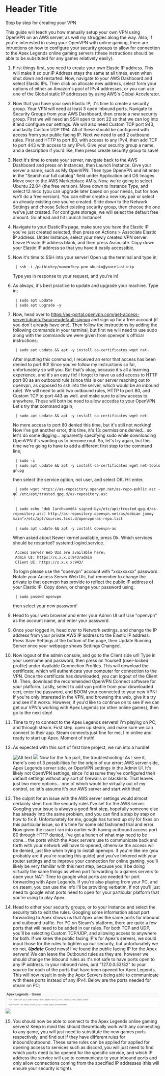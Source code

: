 # Header Title
Step by step for creating your VPN

This guide will teach you how manually setup your own VPN using OpenVPN on an AWS server, as well my struggles along the way. Also, if you're interested in using your OpenVPN with online gaming, there are intructions on how to configure your security groups to allow for connection to the Apex Legends online gaming servers (these instructions should be able to be subsituted for any games relatively easily).

1. First things first, you need to create your own Elastic IP address. This will make it so our IP Address stays the same at all times, even when shut down and restarted. Now, navigate to your AWS Dashboard and select Elastic IPs. Then click on allocate new address, select form your options of either an Amazon's pool of IPv4 addresses, or you can use one of the Global static IP addresses by using AWS's Global Accelerator. 

2. Now that you have your own Elastic IP, it's time to create a security group. Your VPN will need at least 3 open inbound ports. Navigate to Security Groups from your AWS Dashboard, then create a new security group. First we will need an SSH open to port 22 so that we can log into it and configure our settings. We will also need Custom TCP port 943, and lastly Custom UDP 1194. All of these should be configured with access from your public facing IP. Next we need to add 2 outbound rules. First add HTTP to port 80, with access to any IPv4, then add TCP to port 443 with access to any IPv4. Give your security group a name, and a description if you'd like, then press create security group to save!

3. Next it's time to create your server, navigate back to the AWS Dashboard and press on Instances, then Launch Instance. Give your server a name, such as My OpenVPN. Then type       OpenVPN and hit enter in the "Search our full catalog" field under Application and OS Images. Move over to the AWS Marketplace AMIs. Now, we're going to select Ubuntu 22.04 (the free version). Move down to Instance Type, and select t2.mico (you can upgrade later based on your needs, but for now we'll do a free version). You can either create a new key pair or select an already existing one you've created. Slide down to the Network Settings and choose Select existing security group, then choose the one we've just created. For configure storage, we will select the default free amount. Go ahead and hit Launch Instance!

4. Navigate to your ElasticIPs page, make sure you have the Elastic IP you've just created selected, then press on Actions > Associate Elastic IP address. Under Instance, select your newly created VPN server. Leave Private IP address blank, and then press Associate. Copy down your Elastic IP address so that you have it easily accessible.

5. Now it's time to SSH into your server! Open up the terminal and type in;                 

        | ssh -i /pathtokey/nameofkey.pem ubuntu@yourelasticip                                       

    Type yes in response to your request, and you're in!

6. As always, it's best practice to update and upgrade your machine. Type in;                          

        | sudo apt update                                                                                                       
        | sudo apt upgrade -y

7. Now, head over to https://as-portal.openvpn.com/get-access-server/ubuntu?source=default-signup and sign up for a free account (if you don't already have one). Then follow the instructions by adding the following commands in your terminal, but first we will need to use sudo  along with the commands we were given from openvpn's official 
instructions;                                                      

        | sudo apt update && apt -y install ca-certificates wget net-                                                                   

    After inputting this command, I received an error that access has been denied to port 80! Since you've follow my instructions so far, unfortunately so will you. But that's okay, because it's all a learning experience, and it's an easy fix! I forgot to have us add access to HTTP port 80 as an outbound rule (since this is our server reaching out to openvpn, as opposed to ssh into the server, which would be an inbound rule). We will need to add two outbound rules, HTTP to port 80, and Custom TCP to port 443 as well. and make sure to allow access to anywhere. These will both be need to allow accedss to your OpenVPN. Let's try that command again;                                                 

        | sudo apt update && apt -y install ca-certificates wget net-                                    

    No more access to port 80 denied this time, but it's still not working! Now I've got another error, this time, it's 13: permissions denied... so let's do some digging... apparently specifying sudo while downloading OpenVPN it's wanting us to become root. So, let's try again, but this time we're going to have to add a different first step to the command line;                                                                     

        | sudo -i                                                                                                                                                                                                                   
        | sudo apt update && apt -y install ca-certificates wget net-tools gnupg                                                               

    then select the service option, not user, and select OK. Hit enter.                                                                 

        | sudo wget https://as-repository.openvpn.net/as-repo-public.asc -qO /etc/apt/trusted.gpg.d/as-repository.asc                                                                    | 

        | sudo echo "deb [arch=amd64 signed-by=/etc/apt/trusted.gpg.d/as-repository.asc] http://as-repository.openvpn.net/as/debian jammy main">/etc/apt/sources.list.d/openvpn-as-repo.list                                                                   

        | sudo apt update && apt -y install openvpn-as                                                         

    When asked about Newer kernel available, press Ok. Which services should be restarted? systemd.logind.service.                                                                            
        
        Access Server Web UIs are available here;                                                                 
        Admin UI: https://x.x.x.x:943/admin                                                                             
        Client UI: https://x.x.x.x:943/                                                                                      
    
    To login please use the "openvpn" account with "xxxxxxxxx" password.                    
    Notate your Access Server Web UIs, but remember to change the private ip that openvpn has provide to reflect the public IP address of your Elastic IP.             Copy down, or change your password using;                                                             

        | sudo passwd openvpn                                                                                               

    then select your new password!

8. Head to your web browser and enter your Admin UI url! Use "openvpn" as the account name, and enter your password. 

9. Once your logged in, head over to Network settings, and change the IP address from your private AWS IP address to the Elastic IP address. Press Save Settings at the bottom of the page, then Update Running Server once your webpage shows Settings Changed. 

10. Now logout of the admin console, and go to the Client side url! Type in your username and password, then press on Yourself (user-locked profile) under Available Connection Profiles. This will download the certificate, which will authenticate your computer for connection to the VPN. Once the certificate has downloaded, you can logout of the Client UI. Then, download the recommended OpenVPN Connect software for your platform. Lastly, select to add vpn profile from your downloaded cert, enter the password, and BOOM your connected to your new VPN! If you're only interested in the VPN, and browsing the web, give it a try and see if it works. However, if you'd like to continue on to see if we can get our VPN's working with Apex Legends (or other online games), then go to the next step!

11. Time to try to connect to the Apex Legends servers! I'm playing on PC, and through steam. First step, open up steam, and make sure we can connect to their app. Steam connects just fine for me, I'm online  and ready to start up Apex. Moment of truth!

12. As expected with this sort of first time project, we run into a hurdle!           

     ![Alt text](retryissue.jpg) 
    <img src="D:\Obsidian Vault\Image Links\20230605_145420.jpg">
    Now for the fun part, the troubleshooting! As I see it, there's one of 3 possibilities for the origin of our error; AWS server side, Apex Legends server side, or OpenVPN settings in the Admin UI. It's likely not OpenVPN settings, since I'd assume they've configured their default settings without any sort of firewalls or blacklists. That leaves just two more options... one of which would be virtually out of my control, so let's assume it's our AWS server and start with that!

13. The culprit for an issue with the AWS server settings would almost certainly stem from the security rules I've set for the AWS server. Googling your issue is always a good first    step, hopefully someone else has already into the same problem, and you can find a step by step on how to fix it. Unfortunately for me, google has turned up dry for fixes on this particular issue, so it's time for some old fashioned trial and error. Now given the issue I ran into earlier with having outbound access port 80 through HTTP denied, I've got a hunch of what may need to be done... the ports which the Apex servers use to communicate back and forth with your network will have to opened, otherwise the access will be denied, just like when trying to install openvpn. If you're like me (you probably are if you're reading this guide) and you've tinkered with your router settings and to improve your connection for online gaming, you'll likely be very familiar with this next step, because you'll be doing virtually the same things as when port forwarding to a games servers to open your NAT! Time to google what ports are needed for port forwarding with Apex Legends. If you're also playing from your PC, and on steam, you can use the info I'll be providing verbatim, if not you'll just need to google what ports need to open for your particular platform that you're using to play Apex. 

14. Head to either your security groups, or to your Instance and select the security tab to edit the rules. Googling some information about port forwarding to Apex shows us that Apex uses the same ports for inbound and outbound traffic. For PC on Steam's platform, there are quite a few ports that will need to be added in our rules. For both TCP and UDP, you'll be selecting Custom TCP/UDP, and allowing access to anywhere for both. If we knew the public facing IP's for Apex's servers, we could input those for the rules to tighten up our security, but unfortunately we do not. 
***Update*** Good news! I've found the public facing IP for the Apex servers! We can leave the Outbound rules as they are, however we should change the Inbound rules as it's not safe to have ports open to any IP address. In your inbound rules, add "127.0.0.53/32" to your source for each of the ports that have been opened for Apex Legends. This will now result in only the Apex Servers being able to communicate with these ports instead of any IPv4. Below are the ports needed for steam on PC;


 ![Alt text](apexportforward.png) 
    <img src="D:\Obsidian Vault\Image Links\apexports.png">

15. You should now be able to connect to the Apex Legends online gaming servers! Keep in mind this should theoretically work with any connecting to any game, you will just need to     substitute the new games ports respectively, and find out if they have different rules for inbound/outbound. These same rules can be applied for applied for opening access to services such as discord, you will just need to find which ports need to be opened for the specific service, and which IP address the service will use to communicate to your inbound ports and only allow connections coming from the specified IP addresses (this will ensure your security is tight).